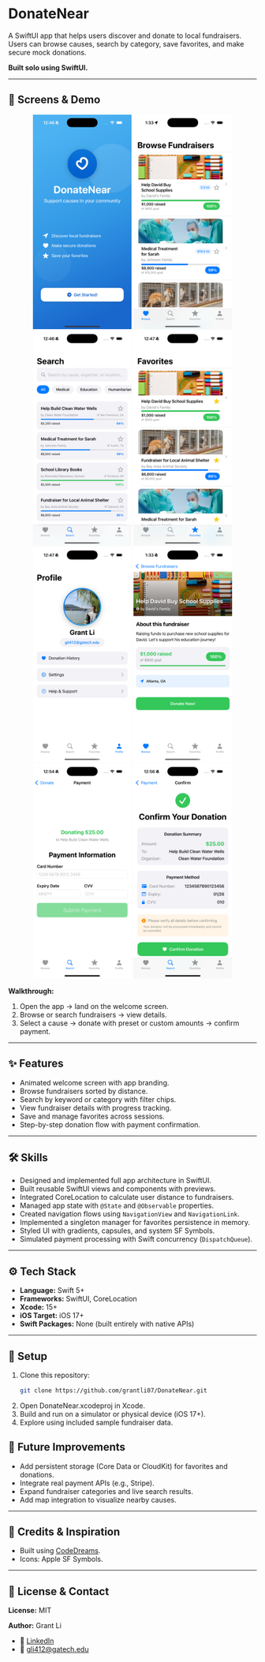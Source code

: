 # DonateNear  
A SwiftUI app that helps users discover and donate to local fundraisers. Users can browse causes, search by category, save favorites, and make secure mock donations.  

**Built solo using SwiftUI.**

---

## 📱 Screens & Demo

<p align="center">
  <img src="images-screens/screenshot_1.png" width="200"/>
  <img src="images-screens/screenshot_2.png" width="200"/>
  <img src="images-screens/screenshot_3.png" width="200"/>
  <img src="images-screens/screenshot_4.png" width="200"/>
  <img src="images-screens/screenshot_5.png" width="200"/>
  <img src="images-screens/screenshot_8.png" width="200"/>
  <img src="images-screens/screenshot_6.png" width="200"/>
  <img src="images-screens/screenshot_7.png" width="200"/>
</p>

**Walkthrough:**  
1. Open the app → land on the welcome screen.  
2. Browse or search fundraisers → view details.  
3. Select a cause → donate with preset or custom amounts → confirm payment.  

---

## ✨ Features
- Animated welcome screen with app branding.  
- Browse fundraisers sorted by distance.  
- Search by keyword or category with filter chips.  
- View fundraiser details with progress tracking.  
- Save and manage favorites across sessions.  
- Step-by-step donation flow with payment confirmation.  

---

## 🛠 Skills
- Designed and implemented full app architecture in SwiftUI.  
- Built reusable SwiftUI views and components with previews.  
- Integrated CoreLocation to calculate user distance to fundraisers.  
- Managed app state with `@State` and `@Observable` properties.  
- Created navigation flows using `NavigationView` and `NavigationLink`.  
- Implemented a singleton manager for favorites persistence in memory.  
- Styled UI with gradients, capsules, and system SF Symbols.  
- Simulated payment processing with Swift concurrency (`DispatchQueue`).  

---

## ⚙️ Tech Stack
- **Language:** Swift 5+  
- **Frameworks:** SwiftUI, CoreLocation  
- **Xcode:** 15+  
- **iOS Target:** iOS 17+  
- **Swift Packages:** None (built entirely with native APIs)  

---

## 🚀 Setup
1. Clone this repository:  
   ```bash
   git clone https://github.com/grantli07/DonateNear.git
   ```
2. Open DonateNear.xcodeproj in Xcode.
3. Build and run on a simulator or physical device (iOS 17+).
4. Explore using included sample fundraiser data.

## 🔮 Future Improvements
- Add persistent storage (Core Data or CloudKit) for favorites and donations.  
- Integrate real payment APIs (e.g., Stripe).  
- Expand fundraiser categories and live search results.  
- Add map integration to visualize nearby causes.  

---

## 🙏 Credits & Inspiration
- Built using [CodeDreams](https://codedreams.app/).  
- Icons: Apple SF Symbols.  

---

## 📄 License & Contact
**License:** MIT  

**Author:** Grant Li  
- 💼 [LinkedIn](https://linkedin.com/in/yourprofile)  
- 📧 gli412@gatech.edu 
